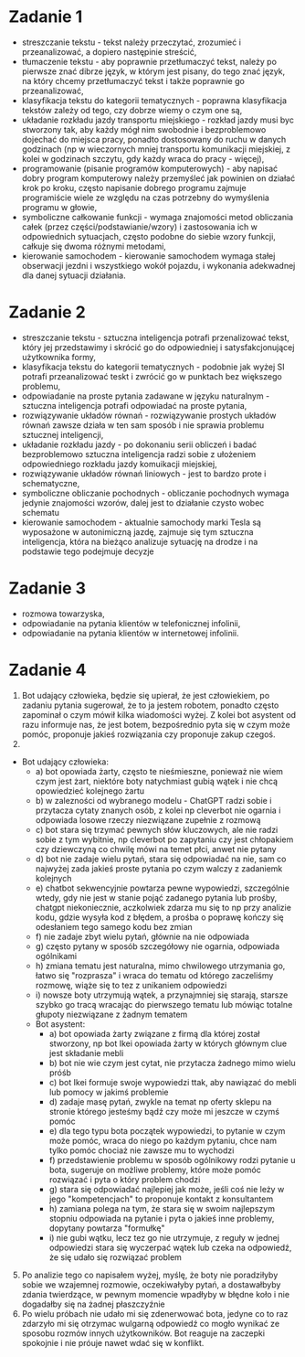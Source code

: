 # Zadanie 1
  - streszczanie tekstu - tekst należy przeczytać, zrozumieć i przeanalizować, a dopiero następinie streścić,
  - tłumaczenie tekstu - aby poprawnie przetłumaczyć tekst, należy  po pierwsze znać dibrze język, w którym jest pisany, do tego znać język, na który chcemy przetłumaczyć tekst i także poprawnie go przeanalizować,
  - klasyfikacja tekstu do kategorii tematycznych - poprawna klasyfikacja tekstów zależy od tego, czy dobrze wiemy o czym one są,
  - układanie rozkładu jazdy transportu miejskiego - rozkład jazdy musi byc stworzony tak, aby każdy mógł nim swobodnie i bezproblemowo dojechać do miejsca pracy, ponadto dostosowany do ruchu w danych godzinach (np w wieczornych mniej transportu komunikacji miejskiej, z kolei w godzinach szczytu, gdy każdy wraca do pracy - więcej),
  - programowanie (pisanie programów komputerowych) - aby napisać dobry program komputerowy należy przemyśleć jak powinien on działać krok po kroku, często napisanie dobrego programu zajmuje programiście wiele ze względu na czas potrzebny do wymyślenia programu w głowie,
  - symboliczne całkowanie funkcji - wymaga znajomości metod obliczania całek (przez części/podstawianie/wzory) i zastosowania ich w odpowiednich sytuacjach, często podobne do siebie wzory funkcji, całkuje się dwoma różnymi metodami,
  - kierowanie samochodem - kierowanie samochodem wymaga stałej obserwacji jezdni i wszystkiego wokół pojazdu, i wykonania adekwadnej dla danej sytuacji działania.

# Zadanie 2
  - streszczanie tekstu - sztuczna inteligencja potrafi przenalizować tekst, który jej przedstawimy i skrócić go do odpowiedniej i satysfakcjonującej użytkownika formy,
  - klasyfikacja tekstu do kategorii tematycznych - podobnie jak wyżej SI potrafi przeanalizować teskt i zwrócić go w punktach bez większego problemu,
  - odpowiadanie na proste pytania zadawane w języku naturalnym - sztuczna inteligencja potrafi odpowiadać na proste pytania,
  - rozwiązywanie układów równań - rozwiązywanie prostych układów równań zawsze działa w ten sam sposób  i nie sprawia problemu sztucznej inteligencji,
  - układanie rozkładu jazdy - po dokonaniu serii obliczeń i badać bezproblemowo sztuczna inteligencja radzi sobie z ułożeniem odpowiedniego rozkładu jazdy komuikacji miejskiej,
  - rozwiązywanie układów równań liniowych - jest to bardzo prote i schematyczne,
  - symboliczne obliczanie pochodnych - obliczanie pochodnych wymaga jedynie znajomości wzorów, dalej jest to działanie czysto wobec schematu
  - kierowanie samochodem - aktualnie samochody marki Tesla są wyposażone w autonimiczną jazdę, zajmuje się tym sztuczna inteligencja, która na bieżąco analizuje sytuację na drodze i na podstawie tego podejmuje decyzje

# Zadanie 3
  - rozmowa towarzyska,
  - odpowiadanie na pytania klientów w telefonicznej infolinii,
  - odpowiadanie na pytania klientów w internetowej infolinii.

# Zadanie 4
1. Bot udający człowieka, będzie się upierał, że jest człowiekiem, po zadaniu pytania sugerował, że to ja jestem robotem, ponadto często zapominał o czym mówił kilka wiadomości wyżej. Z kolei bot asystent od razu informuje nas, że jest botem, bezpośrednio pyta się w czym może pomóc, proponuje jakieś rozwiązania czy proponuje zakup czegoś.
2.
- Bot udający człowieka:
    - a) bot opowiada żarty, często te nieśmieszne, ponieważ nie wiem czym jest żart, niektóre boty natychmiast gubią wątek i nie chcą opowiedzieć kolejnego żartu
    - b) w zalezności od wybranego modelu - ChatGPT radzi sobie i przytacza cytaty znanych osób, z kolei np cleverbot nie ogarnia i odpowiada losowe rzeczy niezwiązane zupełnie z rozmową
    - c) bot stara się trzymać pewnych słów kluczowych, ale nie radzi sobie z tym wybitnie, np cleverbot po zapytaniu czy jest chłopakiem czy dziewczyną co chwilę mówi na temet płci, anwet nie pytany
    - d) bot nie zadaje wielu pytań, stara się odpowiadać na nie, sam co najwyżej zada jakieś proste pytania po czym walczy z zadaniemk kolejnych
    - e) chatbot sekwencyjnie powtarza pewne wypowiedzi, szczególnie wtedy, gdy nie jest w stanie pojąć zadanego pytania lub prośby, chatgpt niekoniecznie, aczkolwiek zdarza mu się to np przy analizie kodu, gdzie wysyła kod z błędem, a prośba o poprawę kończy się odesłaniem tego samego kodu bez zmian
    - f) nie zadaje zbyt wielu pytań, głównie na nie odpowiada
    - g) często pytany w sposób szczegółowy nie ogarnia, odpowiada ogólnikami
    - h) zmiana tematu jest naturalna, mimo chwilowego utrzymania go, łatwo się "rozprasza" i wraca do tematu od którego zaczeliśmy rozmowę, wiąże się to tez z unikaniem odpowiedzi
    - i) nowsze boty utrzymują wątek, a przynajmniej się starają, starsze szybko go tracą wracając do pierwszego tematu lub mówiąc totalne głupoty niezwiązane z żadnym tematem
  - Bot asystent:
    - a) bot opowiada żarty związane z firmą dla której został stworzony, np bot Ikei opowiada żarty w których głównym clue jest składanie mebli
    - b) bot nie wie czym jest cytat, nie przytacza żadnego mimo wielu próśb
    - c) bot Ikei formuje swoje wypowiedzi ttak, aby nawiązać do mebli lub pomocy w jakimś problemie 
    - d) zadaje masę pytań, zwykle na temat np oferty sklepu na stronie którego jesteśmy bądź czy może mi jeszcze w czymś pomóc
    - e) dla tego typu bota początek wypowiedzi, to pytanie w czym może pomóc, wraca do niego po każdym pytaniu, chce nam tylko pomóc chociaż nie zawsze mu to wychodzi
    - f) przedstawienie problemu w sposób ogólnikowy rodzi pytanie u bota, sugeruje on możliwe problemy, które może pomóc rozwiązać i pyta o który problem chodzi
    - g) stara się odpowiadać najlepiej jak może, jeśli coś nie leży w jego "kompetencjach" to proponuje kontakt z konsultantem
    - h) zamiana polega na tym, że stara się w swoim najlepszym stopniu odpowiada na pytanie i pyta o jakieś inne problemy, dopytany powtarza "formułkę"
    - i) nie gubi wątku, lecz tez go nie utrzymuje, z reguły w jednej odpowiedzi stara się wyczerpać wątek lub czeka na odpowiedź, że się udało się rozwiązać problem
5. Po analizie tego co napisałem wyżej, myślę, że boty nie poradziłyby sobie we wzajemnej rozmowie, oczekiwałyby pytań, a dostawałbyby zdania twierdzące, w pewnym momencie wpadłyby w błędne koło i nie dogadałby się na żadnej płaszczyźnie
6. Po wielu próbach nie udało mi się zdenerwować bota, jedyne co to raz zdarzyło mi się otrzymac wulgarną odpowiedź co mogło wynikać ze sposobu rozmów innych użytkowników. Bot reaguje na zaczepki spokojnie i nie próuje nawet wdać się w konflikt.
